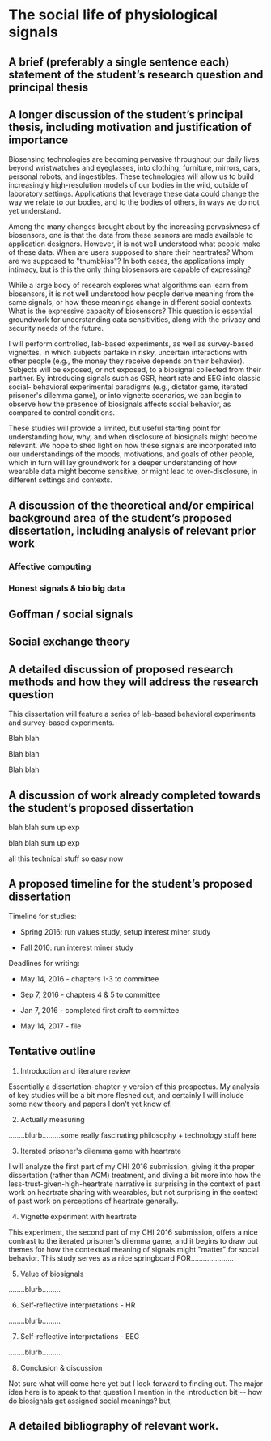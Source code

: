 # The social life of physiological signals

## A brief (preferably a single sentence each) statement of the student’s research question and principal thesis

<!-- write this last -->

## A longer discussion of the student’s principal thesis, including motivation and justification of importance

<!-- 
	some bit about biosensors over everything
	TODO make this not a direct ripoff of biosense proposal
-->

Biosensing technologies are becoming pervasive throughout our daily lives, beyond wristwatches and eyeglasses, into clothing, furniture, mirrors, cars, personal robots, and ingestibles. 
These technologies will allow us to build increasingly high-resolution models of our bodies in the wild, outside of laboratory settings.
Applications that leverage these data could change the way we relate to our bodies, and to the bodies of others, in ways we do not yet understand.

<!--
	data from these biosensors are available to designers
	apple watch, some others
	but what do people make of these data?
	what is their EXPRESSIVE CAPACITY to humans?

	TODO: make sure my THESIS is highlighted in these paragraphs
-->

Among the many changes brought about by the increasing pervasivness of biosensors, one is that the data from these sesnors are made available to application designers. <!-- The Apple Watch.........Thumbkisses....... --> 
However, it is not well understood what people make of these data. When are users supposed to share their heartrates? Whom are we supposed to "thumbkiss"?  In both cases, the applications imply intimacy, but is this the only thing biosensors are capable of expressing?

While a large body of research explores what algorithms can learn from biosensors, it is not well understood how people derive meaning from the same signals, or how these meanings change in different social contexts. What is the expressive capacity of biosensors? This question is essential groundwork for understanding data sensitivities, along with the privacy and security needs of the future.

<!-- 
	in three studies, i will look at
	how people integrate information from biosensors, use it as a sensemaking resource,
		= information about another person
		= information about themselves
	abt non-health stuff - mood,thoughts,emotion

	TODO: talk explicity about info about another person // info about themselves.....
	TODO: do not rip off directly from biosense
-->

I will perform controlled, lab-based experiments, as well as survey-based vignettes, in which subjects partake in risky, uncertain interactions with other people (e.g., the money they receive depends on their behavior). Subjects will be exposed, or not exposed, to a biosignal collected from their partner. By introducing signals such as GSR, heart rate and EEG into classic social- behavioral experimental paradigms (e.g., dictator game, iterated prisoner's dilemma game), or into vignette scenarios, we can begin to observe how the presence of biosignals affects social behavior, as compared to control conditions.

<!--
	through these studies, i hope to shed some light on HOW these interpretations arise. 
	the very big question. how they depend on the sensor, the application, the thing being sensed - begin to gesture toward the huge mosaic of factors at play here.
	i hope that this very fundamental series of studies opens the dialogue around privacy w/r/t wearable sensors - data, even raw data that seems innocuous, can have social effects IN CONTEXT that are far from obvious

	TODO: do not rip off directly from biosense proposal
-->

These studies will provide a limited, but useful starting point for understanding how, why, and when disclosure of biosignals might become relevant. We hope to shed light on how these signals are incorporated into our understandings of the moods, motivations, and goals of other people, which in turn will lay groundwork for a deeper understanding of how wearable data might become sensitive, or might lead to over-disclosure, in different settings and contexts.

## A discussion of the theoretical and/or empirical background area of the student’s proposed dissertation, including analysis of relevant prior work


<!-- SEE: notes/00 Introduction/00-lit-review-introduction.md -->

<!-- and i might want to quote dawn nafus at lenght about cultural cohesion etc. -->

<!-- now ill need to introduce how various field bare on this  q -->

### Affective computing

<!-- rant -->

### Honest signals & bio big data

<!-- rant -->

## Goffman / social signals

<!-- rant - from notes on these topics -->

<!-- donath -->

<!-- bergstrom -->

<!-- meeting mediator -->

## Social exchange theory

<!-- what is it? -->




## A detailed discussion of proposed research methods and how they will address the research question

<!-- 
first graph

	high-level: lab-based behavioral + survey methods

	high-level: why these help us answer certain questions, despite shortcomings
 -->

This dissertation will feature a series of lab-based behavioral experiments and survey-based experiments.

<!-- 
second graph
	
	major topic covered: interpretation of heart-rate in risky interactions

		bc: does it even have an observable social meaning ?
 -->

Blah blah

<!-- 
third graph

	major topic covered: value of heart-rate, vs some other metric, in risky interaction

		bc: do people really care about the metric much ?
 -->

Blah blah

<!-- 
fourth graph

	major topic covered: effect of affectiva..............?????????

		bc: it has a more direct relationship to everday experiences - do ppl trust sensors more than their intuition?
 -->

Blah blah

## A discussion of work already completed towards the student’s proposed dissertation

<!-- CHI 2016 work with coye, first exp we did -->

blah blah sum up exp

<!-- chi 2016 work with coye, second exp we did -->

blah blah sum up exp

<!-- indra/johnwork -->

all this technical stuff so easy now

## A proposed timeline for the student’s proposed dissertation

Timeline for studies:

- Spring 2016: run values study, setup interest miner study

- Fall 2016: run interest miner study

Deadlines for writing:

- May 14, 2016 - chapters 1-3  to committee

- Sep 7, 2016  - chapters 4 & 5 to committee

- Jan 7, 2016  - completed first draft to committee

- May 14, 2017     - file

## Tentative outline

1. Introduction and literature review

Essentially a dissertation-chapter-y version of this prospectus. My analysis of key studies will be a bit more fleshed out, and certainly I will include some new theory and papers I don't yet know of. <!-- this should be some kind of pub someday -->

2. Actually measuring

........blurb.........some really fascinating philosophy + technology stuff here

3. Iterated prisoner's dilemma game with heartrate

I will analyze the first part of my CHI 2016 submission, giving it the proper dissertation (rather than ACM) treatment, and diving a bit more into how the less-trust-given-high-heartrate narrative is surprising in the context of past work on heartrate sharing with wearables, but not surprising in the context of past work on perceptions of heartrate generally.

4. Vignette experiment with heartrate

This experiment, the second part of my CHI 2016 submission, offers a nice contrast to the iterated prisoner's dilemma game, and it begins to draw out themes for how the contextual meaning of signals might "matter" for social behavior. This study serves as a nice springboard FOR.....................

5. Value of biosignals 

........blurb.........

6. Self-reflective interpretations - HR

........blurb.........

7. Self-reflective interpretations - EEG

........blurb.........

8. Conclusion & discussion

Not sure what will come here yet but I look forward to finding out. The major idea here is to speak to that question I mention in the introduction bit -- how do biosignals get assigned social meanings? but, 

## A detailed bibliography of relevant work.
